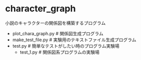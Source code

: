 # character_graph
小説のキャラクターの関係図を構築するプログラム
- plot_chara_graph.py # 関係図生成プログラム
- make_test_file.py # 実験用のテキストファイル生成プログラム
- test.py # 簡単なテストがしたい時のプログラム実験場
  - test_1.py # 関係図系プログラムの実験場
